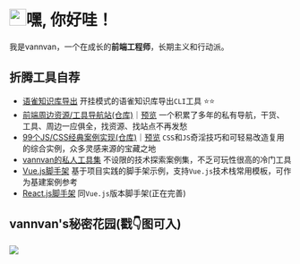 <h1 align="left"><img src="https://raw.githubusercontent.com/iampavangandhi/iampavangandhi/master/gifs/Hi.gif" width="30px">嘿, 你好哇！</h1>


我是vannvan，一个在成长的<b>前端工程师</b>，长期主义和行动派。  


## 折腾工具自荐

- [语雀知识库导出](https://github.com/vannvan/yuque-tools) 开挂模式的语雀知识库导出`CLI`工具 ⭐️⭐️ 
- [前端周边资源/工具导航站(仓库)](https://github.com/vannvan/adoerww/tree/master/nav-refactor)｜[预览](https://wwnav.netlify.app/) 一个积累了多年的私有导航，干货、工具、周边一应俱全，找资源、找站点不再发愁  
- [99个JS/CSS经典案例实现(仓库)](https://github.com/vannvan/web-explore-demo)｜[预览](https://vannvan.github.io/web-explore-demo/) `CSS`和`JS`奇淫技巧和可轻易改造复用的综合实例，众多灵感来源的宝藏之地  
- [vannvan的私人工具集](https://github.com/vannvan/adoerww) 不设限的技术探索案例集，不乏可玩性很高的冷门工具 
- [Vue.js脚手架](https://github.com/vannvan/wwvue-cli) 基于项目实践的脚手架示例，支持`Vue.js`技术栈常用模板，可作为基建案例参考
- [React.js脚手架](https://github.com/vannvan/react-easy-cli) 同`Vue.js`版本脚手架(正在完善)  

## vannvan's秘密花园(戳👇图可入)
<a href="https://www.yuque.com/vannvan" target="_blank"><img src="https://p.ipic.vip/r894ol.png"></a>
